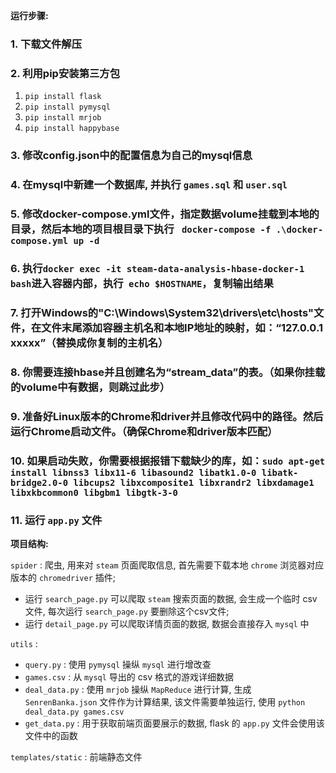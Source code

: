 **运行步骤:**

### 1. 下载文件解压

### 2. 利用pip安装第三方包

1. `pip install flask`
2. `pip install pymysql`
3. `pip install mrjob`
4. `pip install happybase`

### 3. 修改config.json中的配置信息为自己的mysql信息

### 4. 在mysql中新建一个数据库, 并执行 `games.sql` 和 `user.sql`

### 5. 修改docker-compose.yml文件，指定数据volume挂载到本地的目录，然后本地的项目根目录下执行 ` docker-compose -f .\docker-compose.yml up -d`

### 6. 执行`docker exec -it steam-data-analysis-hbase-docker-1 bash`进入容器内部，执行` echo $HOSTNAME`，复制输出结果

### 7. 打开Windows的"C:\Windows\System32\drivers\etc\hosts"文件，在文件末尾添加容器主机名和本地IP地址的映射，如：“127.0.0.1 xxxxx”（替换成你复制的主机名）

### 8. 你需要连接hbase并且创建名为“stream_data”的表。（如果你挂载的volume中有数据，则跳过此步）

### 9. 准备好Linux版本的Chrome和driver并且修改代码中的路径。然后运行Chrome启动文件。（确保Chrome和driver版本匹配）

### 10. 如果启动失败，你需要根据报错下载缺少的库，如：`sudo apt-get install libnss3 libx11-6 libasound2 libatk1.0-0 libatk-bridge2.0-0 libcups2 libxcomposite1 libxrandr2 libxdamage1 libxkbcommon0 libgbm1 libgtk-3-0`

### 11. 运行 `app.py` 文件



**项目结构:**

`spider` : 爬虫, 用来对 `steam` 页面爬取信息, 首先需要下载本地 `chrome` 浏览器对应版本的 `chromedriver` 插件; 

* 运行 `search_page.py` 可以爬取 `steam` 搜索页面的数据, 会生成一个临时 csv 文件, 每次运行 `search_page.py` 要删除这个csv文件; 
* 运行 `detail_page.py` 可以爬取详情页面的数据, 数据会直接存入 `mysql` 中



`utils` : 

* `query.py` : 使用 `pymysql` 操纵 `mysql` 进行增改查
* `games.csv` : 从 `mysql` 导出的 csv 格式的游戏详细数据
* `deal_data.py` : 使用 `mrjob` 操纵 `MapReduce` 进行计算, 生成 `SenrenBanka.json` 文件作为计算结果, 该文件需要单独运行, 使用 `python deal_data.py games.csv`
* `get_data.py` : 用于获取前端页面要展示的数据, flask 的 `app.py` 文件会使用该文件中的函数



`templates/static` : 前端静态文件

